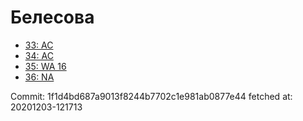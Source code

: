 # Белесова
- [33: AC](33.md)
- [34: AC](34.md)
- [35: WA 16](35.md)
- [36: NA](36.md)

Commit: 1f1d4bd687a9013f8244b7702c1e981ab0877e44
 fetched at: 20201203-121713
